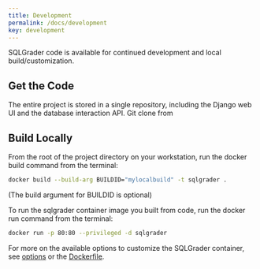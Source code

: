 ```yaml
---
title: Development
permalink: /docs/development
key: development
---
```


SQLGrader code is available for continued development and local build/customization.

## Get the Code

The entire project is stored in a single repository, including the Django web UI and the database interaction API. Git clone from 

## Build Locally

From the root of the project directory on your workstation, run the docker build command from the terminal:

```bash
docker build --build-arg BUILDID="mylocalbuild" -t sqlgrader .
```
(The build argument for BUILDID is optional)




To run the sqlgrader container image you built from code, run the docker run command from the terminal:

```bash
docker run -p 80:80 --privileged -d sqlgrader
```

For more on the available options to customize the SQLGrader container, see [options](options.md) or the [Dockerfile](https://github.com/robertdroptablestudents/sqlgrader/Dockerfile).